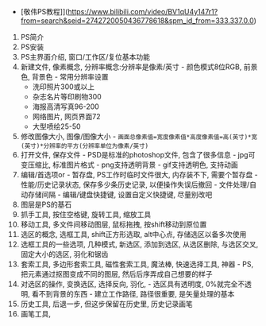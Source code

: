 
- [敬伟PS教程]](https://www.bilibili.com/video/BV1qU4y147r1?from=search&seid=2742720050436778618&spm_id_from=333.337.0.0)

001. PS简介
002. PS安装
003. PS主界面介绍, 窗口/工作区/复位基本功能
004. 新建文件, 像素概念, 分辨率概念:分辨率是像素/英寸
    - 颜色模式8位RGB, 前景色, 背景色
    - 常用分辨率设置
        - 洗印照片300或以上
        - 杂志名片等印刷物300
        - 海报高清写真96-200
        - 网络图片, 网页界面72
        - 大型喷绘25-50
005. 修改图像大小, 图像/图像大小
    - `画面总像素值=宽度像素值*高度像素值=高(英寸)*宽(英寸)*分辨率的平方(分辨率单位为像素/英寸)`
006. 打开文件, 保存文件
    - PSD是标准的photoshop文件, 包含了很多信息
    - jpg可变压缩比, 标准图片格式
    - png支持透明背景
    - gif支持透明色, 支持动画
007. 编辑/首选项or<C-k>
    - 暂存盘, PS工作时临时文件很大, 内存装不下, 需要个暂存盘
    - 性能/历史记录状态, 保存多少条历史记录, 以便操作失误后撤回
    - 文件处理/自动存储间隔
    - 编辑/键盘快捷键, 设置自定义快捷键, 尽量别改吧
008. 图层是PS的基石
009. 抓手工具, 按住空格键, 旋转工具, 缩放工具
010. 移动工具, 多文件间移动图层, 鼠标拖拽, 按shift移动到原位置
011. 选区的概念, 选框工具, shift正方形选取, alt中心点, 存储选区以备多次使用
012. 选框工具的一些选项, 几种模式, 新选区, 添加到选区, 从选区删除, 与选区交叉, 固定大小的选区, 羽化和锯齿
013. 套索工具, 多边形套索工具, 磁性套索工具, 魔法棒, 快速选择工具, 神器
    - PS, 把元素通过抠图变成不同的图层, 然后后序弄成自己想要的样子
014. 对选区的操作, 变换选区, 选择反向, 羽化, 
    - 选区具有透明度, 0%就完全不透明, 看不到背景的东西
    - 建立工作路径, 路径很重要, 是矢量处理的基本
015. 历史工具, <C-A-Z>后退一步, 但这步保留在历史里, 历史记录画笔
016. 画笔工具, 